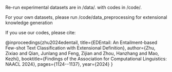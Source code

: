 Re-run experimental datasets are in /data/. with codes in /code/.


For your own datasets, please run /code/data_preprocessing for extensional knowledge generation

If you use our codes, please cite:

@inproceedings{zhu2024edentail,
  title={EDEntail: An Entailment-based Few-shot Text Classification with Extensional Definition},
  author={Zhu, Zixiao and Qian, Junlang and Feng, Zijian and Zhou, Hanzhang and Mao, Kezhi},
  booktitle={Findings of the Association for Computational Linguistics: NAACL 2024},
  pages={1124--1137},
  year={2024}
}
